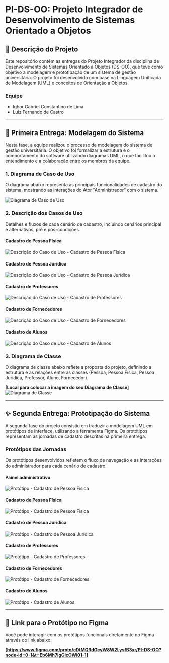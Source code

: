 # PI-DS-OO: Projeto Integrador de Desenvolvimento de Sistemas Orientado a Objetos

## 📄 Descrição do Projeto

Este repositório contém as entregas do Projeto Integrador da disciplina de Desenvolvimento de Sistemas Orientado a Objetos (DS-OO), que teve como objetivo a modelagem e prototipação de um sistema de gestão universitária. O projeto foi desenvolvido com base na Linguagem Unificada de Modelagem (UML) e conceitos de Orientação a Objetos.

### Equipe
- Ighor Gabriel Constantino de Lima
- Luiz Fernando de Castro
---

## 🚀 Primeira Entrega: Modelagem do Sistema

Nesta fase, a equipe realizou o processo de modelagem do sistema de gestão universitária. O objetivo foi formalizar a estrutura e o comportamento do software utilizando diagramas UML, o que facilitou o entendimento e a colaboração entre os membros da equipe.

### 1. Diagrama de Caso de Uso
O diagrama abaixo representa as principais funcionalidades de cadastro do sistema, mostrando as interações do Ator "Administrador" com o sistema.


![Diagrama de Caso de Uso](assets/diagrama-caso-uso.png) 

### 2. Descrição dos Casos de Uso
Detalhes e fluxos de cada cenário de cadastro, incluindo cenários principal e alternativos, pré e pós-condições.

#### Cadastro de Pessoa Física
![Descrição do Caso de Uso - Cadastro de Pessoa Física](assets/caso-uso-pessoa-fisica.png)

#### Cadastro de Pessoa Jurídica
![Descrição do Caso de Uso - Cadastro de Pessoa Jurídica](assets/caso-uso-pessoa-juridica.png)

#### Cadastro de Professores
![Descrição do Caso de Uso - Cadastro de Professores](assets/caso-uso-professores.png)

#### Cadastro de Fornecedores
![Descrição do Caso de Uso - Cadastro de Fornecedores](assets/caso-uso-fornecedores.png)

#### Cadastro de Alunos
![Descrição do Caso de Uso - Cadastro de Alunos](assets/caso-uso-alunos.png)

### 3. Diagrama de Classe
O diagrama de classe abaixo reflete a proposta do projeto, definindo a estrutura e as relações entre as classes (Pessoa, Pessoa Física, Pessoa Jurídica, Professor, Aluno, Fornecedor).

**[Local para colocar a imagem do seu Diagrama de Classe]**
![Diagrama de Classe](assets/Diagrama-de-classe.png)

---

## ✨ Segunda Entrega: Prototipação do Sistema

A segunda fase do projeto consistiu em traduzir a modelagem UML em protótipos de interface, utilizando a ferramenta Figma. Os protótipos representam as jornadas de cadastro descritas na primeira entrega.

### Protótipos das Jornadas

Os protótipos desenvolvidos refletem o fluxo de navegação e as interações do administrador para cada cenário de cadastro.

#### Painel administrativo

![Protótipo - Cadastro de Pessoa Física](assets/prototipo-painel-administrativo.png)

#### Cadastro de Pessoa Física

![Protótipo - Cadastro de Pessoa Física](assets/prototipo-pessoa-fisica.png)

#### Cadastro de Pessoa Jurídica

![Protótipo - Cadastro de Pessoa Jurídica](assets/prototipo-pessoa-juridica.png)

#### Cadastro de Professores

![Protótipo - Cadastro de Professores](assets/prototipo-professores.png)

#### Cadastro de Fornecedores

![Protótipo - Cadastro de Fornecedores](assets/prototipo-fornecedores.png)

#### Cadastro de Alunos

![Protótipo - Cadastro de Alunos](assets/prototipo-alunos.png)

---

## 🔗 Link para o Protótipo no Figma
Você pode interagir com os protótipos funcionais diretamente no Figma através do link abaixo:

**[https://www.figma.com/proto/cDtMQRdGcyW8W2LysfB3xr/PI-DS-OO?node-id=0-1&t=Eb6Mh7IgGlcOWi01-1]**
